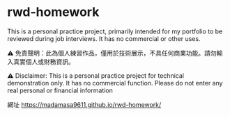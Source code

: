 # rwd-homework

This is a personal practice project, primarily intended for my portfolio to be reviewed during job interviews. It has no commercial or other uses.

⚠️ 免責聲明：此為個人練習作品，僅用於技術展示，不具任何商業功能。請勿輸入真實個人或財務資訊。

⚠️ Disclaimer: This is a personal practice project for technical demonstration only. It has no commercial function. Please do not enter any real personal or financial information

網址 https://madamasa9611.github.io/rwd-homework/
